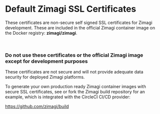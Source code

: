 # Default Zimagi SSL Certificates

These certificates are non-secure self signed SSL certificates for Zimagi development.  These are included in the official Zimagi container image on the Docker registry: **zimagi/zimagi**.

<br/>

### Do not use these certificates or the official Zimagi image except for development purposes

These certificates are not secure and will not provide adequate data security for deployed Zimagi platforms.

To generate your own production ready Zimagi container images with secure SSL certificates, see or fork the Zimagi build repository for an example, which is integrated with the CircleCI CI/CD provider:

https://github.com/zimagi/build
